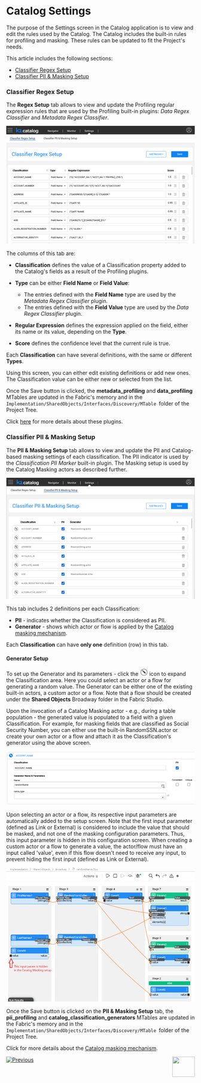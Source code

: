 <web>

# Catalog Settings

The purpose of the Settings screen in the Catalog application is to view and edit the rules used by the Catalog. The Catalog includes the built-in rules for profiling and masking. These rules can be updated to fit the Project's needs. 

This article includes the following sections:

* [Classifier Regex Setup](10_catalog_settings.md#classifier-regex-setup)
* [Classifier PII & Masking Setup](10_catalog_settings.md#classifier-pii--masking-setup)

### Classifier Regex Setup

The **Regex Setup** tab allows to view and update the Profiling regular expression rules that are used by the Profiling built-in plugins: *Data Regex Classifier* and *Metadata Regex Classifier*. 

<img src="images/settings_regex.png" style="zoom:80%;" />

The columns of this tab are:

* **Classification** defines the value of a Classification property added to the Catalog's fields as a result of the Profiling plugins. 

* **Type** can be either **Field Name** or **Field Value**:
  * The entries defined with the **Field Name** type are used by the *Metadata Regex Classifier* plugin.
  * The entries defined with the **Field Value** type are used by the *Data Regex Classifier* plugin.
* **Regular Expression** defines the expression applied on the field, either its name or its value, depending on the **Type**.
* **Score** defines the confidence level that the current rule is true. 

Each **Classification** can have several definitions, with the same or different **Types**.

Using this screen, you can either edit existing definitions or add new ones. The Classification value can be either new or selected from the list.

Once the Save button is clicked, the **metadata_profiling** and **data_profiling** MTables are updated in the Fabric's memory and in the ```Implementation/SharedObjects/Interfaces/Discovery/MTable ```folder of the Project Tree.

Click [here](04_plugin_framework.md#built-in-plugins) for more details about these plugins.

### Classifier PII & Masking Setup

The **PII & Masking Setup** tab allows to view and update the PII and Catalog-based masking settings of each classification. The PII indicator is used by the *Classification PII Marker* built-in plugin. The Masking setup is used by the Catalog Masking actors as described further. 

<img src="images/settings_pii_mask.png" style="zoom:80%;" />

This tab includes 2 definitions per each Classification:

* **PII** - indicates whether the Classification is considered as PII. 
* **Generator** - shows which actor or flow is applied by the [Catalog masking mechanism](11_catalog_masking.md).

Each **Classification** can have **only one** definition (row) in this tab.

#### Generator Setup

To set up the Generator and its parameters - click the <img src="images/edit_masking.png" style="zoom: 80%;" /> icon to expand the Classification area. Here you could select an actor or a flow for generating a random value. The Generator can be either one of the existing built-in actors, a custom actor or a flow. Note that a flow should be created under the **Shared Objects** Broadway folder in the Fabric Studio.

Upon the invocation of a Catalog Masking actor - e.g., during a table population - the generated value is populated to a field with a given Classification. For example, for masking fields that are classified as Social Security Number, you can either use the built-in RandomSSN.actor or create your own actor or a flow and attach it as the Classification's generator using the above screen.

<img src="images/settings_masking_edit.png" style="zoom: 80%;" />

Upon selecting an actor or a flow, its respective input parameters are automatically added to the setup screen. Note that the first input parameter (defined as Link or External) is considered to include the value that should be masked, and not one of the masking configuration parameters. Thus, this input parameter is hidden in this configuration screen. When creating a custom actor or a flow to generate a value, the actor/flow must have an input called 'value', even if this flow doesn't need to receive any input, to prevent hiding the first input (defined as Link or External).

<img src="images/settings_masking_flow.png" style="zoom: 80%;" />

Once the Save button is clicked on the **PII & Masking Setup** tab, the **pii_profiling** and **catalog_classification_generators** MTables are updated in the Fabric's memory and in the ```Implementation/SharedObjects/Interfaces/Discovery/MTable ```folder of the Project Tree.

Click for more details about the [Catalog masking mechanism](11_catalog_masking.md).



[![Previous](/articles/images/Previous.png)](08_search_catalog.md)[<img align="right" width="60" height="54" src="/articles/images/Next.png">](11_catalog_masking.md) 

</web>
